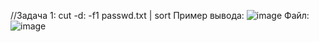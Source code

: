 //Задача 1:
cut -d: -f1 passwd.txt | sort
Пример вывода:
![image](https://github.com/user-attachments/assets/fab17614-56bc-45fc-8e16-017e7878b2d5)
Файл:
![image](https://github.com/user-attachments/assets/17e200f6-50a1-42aa-a8d1-099f386daf8a)
